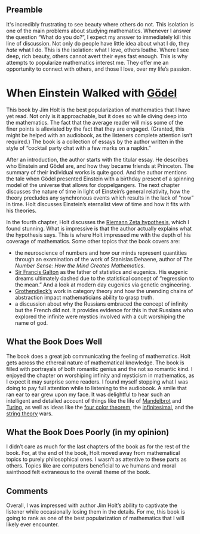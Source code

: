 ## Preamble ##

It's incredibly frustrating to see beauty where others do not. This isolation
is one of the main problems about studying mathematics. Whenever I answer the
question “What do you do?”, I expect my answer to immediately kill this line of
discussion. Not only do people have little idea about what I do, they *hate*
what I do. This is the isolation: what I love, others loathe. Where I see deep,
rich beauty, others cannot avert their eyes fast enough. This is why attempts
to popularize mathematics interest me. They offer me an opportunity to connect
with others, and those I love, over my life’s passion.

# When Einstein Walked with [Gödel][1] #

This book by Jim Holt is the best popularization of mathematics that I have yet
read. Not only is it approachable, but it does so while diving deep into the
mathematics. The fact that the average reader will miss some of the finer
points is alleviated by the fact that they are engaged. (Granted, this might be
helped with an audiobook, as the listeners complete attention isn’t required.)
The book is a collection of essays by the author written in the style of
“cocktail party chat with a few marks on a napkin.”

After an introduction, the author starts with the titular essay. He describes
who Einstein and Gödel are, and how they became friends at Princeton. The
summary of their individual works is quite good. And the author mentions the
tale when Gödel presented Einstein with a birthday present of a spinning
model of the universe that allows for doppelgangers. The next chapter discusses
the nature of time in light of Einstein’s general relativity, how the theory
precludes any synchronous events which results in the lack of “now” in time.
Holt discusses Einstein’s eternalist view of time and how it fits with his
theories.

In the fourth chapter, Holt discusses the [Riemann Zeta hypothesis][2], which I
found stunning. What is impressive is that the author actually explains what
the hypothesis says. This is where Holt impressed me with the depth of his
coverage of mathematics. Some other topics that the book covers are:

- the neuroscience of numbers and how our minds represent quantities through an
  examination of the work of Stanislas Dehaene, author of
  *The Number Sense: How the Mind Creates Mathematics*.
- [Sir Francis Galton][3] as the father of statistics and eugenics. His eugenic
  dreams ultimately dashed due to the statistical concept of “regression to the
  mean.” And a look at modern day eugenics via genetic engineering.
- [Grothendieck’s][4] work in category theory and how the unending chains of
  abstraction impact mathematicians ability to grasp truth.
- a discussion about why the Russians embraced the concept of infinity but the
  French did not. It provides evidence for this in that Russians who explored
  the infinite were mystics involved with a cult worshiping the name of god.

## What the Book Does Well ##

The book does a great job communicating the feeling of mathematics. Holt gets
across the ethereal nature of mathematical knowledge. The book is filled with
portrayals of both romantic genius and the not so romantic kind. I enjoyed the 
chapter on worshiping infinity and mysticism in mathematics, as I expect it may
surprise some readers. I found myself stopping what I was doing to pay full
attention while to listening to the audiobook. A smile that ran ear to ear grew
upon my face. It was delightful to hear such an intelligent and detailed
account of things like the life of [Mandelbrot][5] and [Turing][6], as well as
ideas like the [four color theorem][7], the [infinitesimal][8], and the
[string theory][9] wars. 

## What the Book Does Poorly (in my opinion) ##

I didn’t care as much for the last chapters of the book as for the rest of
the book. For, at the end of the book, Holt moved away from mathematical topics
to purely philosophical ones. I wasn’t as attentive to these parts as others.
Topics like are computers beneficial to we humans and moral sainthood felt
extraneous to the overall theme of the book.

## Comments ##

Overall, I was impressed with author Jim Holt’s ability to captivate the
listener while occasionally losing them in the details. For me, this book is
going to rank as one of the best popularization of mathematics that I will
likely ever encounter.

[1]: https://simple.wikipedia.org/wiki/Kurt_G%C3%B6del "Kurt Gödel"
[2]: https://simple.wikipedia.org/wiki/Riemann_hypothesis "Riemann Zeta hypothesis"
[3]: https://simple.wikipedia.org/wiki/Francis_Galton "Sir Francis Galton"
[4]: https://simple.wikipedia.org/wiki/Alexander_Grothendieck "Alexander Grothendieck"
[5]: https://simple.wikipedia.org/wiki/Beno%C3%AEt_Mandelbrot "Benoît Mandelbrot"
[6]: https://simple.wikipedia.org/wiki/Alan_Turing "Alan Turing"
[7]: https://simple.wikipedia.org/wiki/Four_color_theorem "Four color theorem"
[8]: https://simple.wikipedia.org/wiki/Infinitesimal "Infinitesimal"
[9]: https://simple.wikipedia.org/wiki/String_theory#Controversies "String theory controversies"

<!--
0. Collection of essays, cocktail party chat with a few marks on a
   napkin.
1. When Einstein Walked with Gödel
   - How Einstein and Gödel became friends
   - Covered both's work very eloquently
1. Time: The Grand Illusion?
   - Relative perception of time over age, childhood to old age
   - No now
   - Einstein's eternalist view of time
   - Fate of the universe
   - Boltzmann brains
1. Numbers Guy: The Neuroscience of Math
   - Author of "The Number Sense" ~Duwan~
   - "Approximate man"
   - Representation of numbers in the mind (number neurons)
1. Riemann Zeta Conjecture and the Laughter of the Primes
   - Copernican (Gott) principle: You are not special (within 95%)
     - \(n\) performances: between \(n/39\) and \(39*n\) more performances
   - Euclid's infinitude of primes
   - Zeta hypothesis
   - Mathematicians look through a telescope to see a perfect Platonic universe
1. Galton: Father of Statistics and Father of Eugenics
   - Enduring factors: skill mix with Transient factors: luck combine in
     regression to the mean.
1. A Mathematical Romance
   - Middle of 19th century, math shifted from science bound
     calculation to free creation of new structures/languages. Math
     proofs came to look like narratives with plots, subplots, twists,
     and revelations.
   - Symmetry group and Galois theory
1. The Avatar's of Higher Mathematics
   - Grothendieck (sp?)
   - Bourbaki (sp?)
1. Benoit Mandelbrot
   - Financial markets are inherently unstable.
1. Geometrical Creatures
   - Flatland
   - Usefulness of many dimensions in science
   - Life in more/fewer dimensions, string theory
1. A Comedy of Colors
   - Four color theorem
   - Epistemology of machine proofs
   - Outline of the proof: minimal criminals, unavoidable sets,
     reducible configurations
1. Infinite Visions: Georg Cantor versus David Foster Wallace
   - Zeno's paradoxes
   - Cantor's diagonal argument, "member of the groucho club?"
   - Book's compactness joke
1. Worshiping Infinity: Why the Russians Do and the French Don't
   - Mysticism of mathematics
   - Pythagorean mysticism
   - Platonic ideals
1. Rise of the Infinitesimal
1. Ada Perplex: Was Lord Byron's Daughter the First Coder?
1. Alan Turing: In Life, Logic, and Death
1. Dr. Strangelove Makes a Thinking Machine
1. Smarter, Happier, More Productive
1. String Theory Wars: Is Beauty Truth?
1. Einstein, Spooky Action, and the Reality of Space
1. How Will the Universe End?
1. Quick Studies: A Collection of Shorter Essays
1. Dawkins and the Deity
1. On Moral Sainthood
1. Truth and Reference: A Philosophical Feud
1. Say Anything

spell-checker:words audiobook 
spell-checker:ignore Duwan Georg Gott Strangelove
-->
